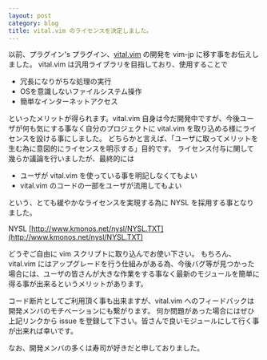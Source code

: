 ```yaml
---
layout: post
category: blog
title: vital.vim のライセンスを決定しました。
---
```


以前、プラグイン's プラグイン、[vital.vim](https://github.com/vim-jp/vital.vim) の開発を vim-jp に移す事をお伝えしました。
vital.vim は汎用ライブラリを目指しており、使用することで

* 冗長になりがちな処理の実行
* OSを意識しないファイルシステム操作
* 簡単なインターネットアクセス

といったメリットが得られます。vital.vim 自身は今だ開発中ですが、今後ユーザが何も気にする事なく自分のプロジェクトに vital.vim を取り込める様にライセンスを設ける事にしました。
どちらかと言えば、「ユーザに取ってメリットを生む為に意図的にライセンスを明示する」目的です。
ライセンス付与に関して幾らか議論を行いましたが、最終的には

* ユーザが vital.vim を使っている事を明記しなくてもよい
* vital.vim のコードの一部をユーザが流用してもよい

という、とても緩やかなライセンスを実現する為に NYSL を採用する事となりました。

NYSL [http://www.kmonos.net/nysl/NYSL.TXT](http://www.kmonos.net/nysl/NYSL.TXT)

どうぞご自由に vim スクリプトに取り込んでお使い下さい。
もちろん、vital.vim にはアップグレードを行う仕組みがある為、今後バグ等が見つかった場合には、ユーザの皆さんが大きな作業をする事なく最新のモジュールを簡単に得る事が出来るというメリットがあります。

コード断片としてご利用頂く事も出来ますが、vital.vim へのフィードバックは開発メンバのモチベーションにも繋がります。
何か問題があった場合にはぜひ上記リンクから issue を登録して下さい。皆さんで良いモジュールにして行く事が出来れば幸いです。

なお、開発メンバの多くは寿司が好きだと申しておりました。
